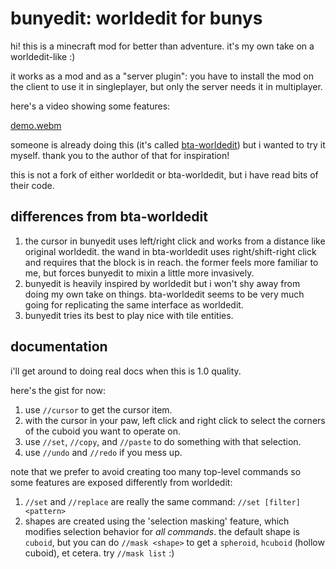# bunyedit: worldedit for bunys

hi! this is a minecraft mod for better than adventure. it's my own take on a
worldedit-like :)

it works as a mod and as a "server plugin": you have to install the mod on the client to
use it in singleplayer, but only the server needs it in multiplayer.

here's a video showing some features:

[demo.webm](https://github.com/raccoonasdf/bunyedit/assets/16406874/3f1cd0eb-a9d5-4599-b651-8aef30c50dc5)

someone is already doing this (it's called
[bta-worldedit](https://github.com/FatherCheese/bta-worldedit)) but i wanted to try it
myself. thank you to the author of that for inspiration!

this is not a fork of either worldedit or bta-worldedit, but i have read bits of their
code.

## differences from bta-worldedit

1. the cursor in bunyedit uses left/right click and works from a distance like original
   worldedit. the wand in bta-worldedit uses right/shift-right click and requires that
   the block is in reach. the former feels more familiar to me, but forces bunyedit to
   mixin a little more invasively.
2. bunyedit is heavily inspired by worldedit but i won't shy away from doing my own take
   on things. bta-worldedit seems to be very much going for replicating the same
   interface as worldedit.
3. bunyedit tries its best to play nice with tile entities.

## documentation

i'll get around to doing real docs when this is 1.0 quality.

here's the gist for now:
1. use `//cursor` to get the cursor item.
2. with the cursor in your paw, left click and right click to select the corners of the
   cuboid you want to operate on.
3. use `//set`, `//copy`, and `//paste` to do something with that selection.
4. use `//undo` and `//redo` if you mess up.

note that we prefer to avoid creating too many top-level commands so some features are
exposed differently from worldedit:

1. `//set` and `//replace` are really the same command: `//set [filter] <pattern>`
2. shapes are created using the 'selection masking' feature, which modifies selection
   behavior for *all commands*. the default shape is `cuboid`, but you can do
   `//mask <shape>` to get a `spheroid`, `hcuboid` (hollow cuboid), et cetera.
   try `//mask list` :)
